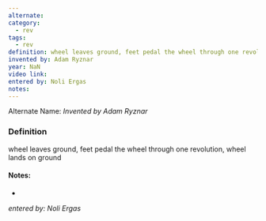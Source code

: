 ```yaml
---
alternate: 
category:
  - rev
tags:
  - rev
definition: wheel leaves ground, feet pedal the wheel through one revolution, wheel lands on ground
invented by: Adam Ryznar
year: NaN
video link: 
entered by: Noli Ergas
notes: 
---
```

Alternate Name: 
*Invented by Adam Ryznar*

### Definition
wheel leaves ground, feet pedal the wheel through one revolution, wheel lands on ground


#### Notes:
- 
*entered by: Noli Ergas*
